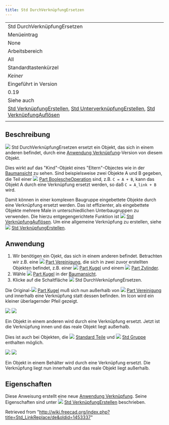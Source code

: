 ```yaml
---
title: Std DurchVerknüpfungErsetzen
---
```


|                                                                                                                                                                                                                        |
| ---------------------------------------------------------------------------------------------------------------------------------------------------------------------------------------------------------------------- |
| Std DurchVerknüpfungErsetzen                                                                                                                                                                                           |
| Menüeintrag                                                                                                                                                                                                            |
| None                                                                                                                                                                                                                   |
| Arbeitsbereich                                                                                                                                                                                                         |
| All                                                                                                                                                                                                                    |
| Standardtastenkürzel                                                                                                                                                                                                   |
| _Keiner_                                                                                                                                                                                                               |
| Eingeführt in Version                                                                                                                                                                                                  |
| 0.19                                                                                                                                                                                                                   |
| Siehe auch                                                                                                                                                                                                             |
| [Std VerknüpfungErstellen](/Std_LinkMake/de "Std LinkMake/de"), [Std UnterverknüpfungErstellen](/Std_LinkMakeRelative/de "Std LinkMakeRelative/de"), [Std VerknüpfungAuflösen](/Std_LinkUnlink/de "Std LinkUnlink/de") |
|                                                                                                                                                                                                                        |

## Beschreibung

![](/images/Std_LinkReplace.svg) Std DurchVerknüpfungErsetzen ersetzt ein Objekt, das sich in einem anderen befindet, durch eine [Anwendung Verknüpfung](/App_Link/de "App Link/de")-Version von diesem Objekt.

Dies wirkt auf das "Kind"-Objekt eines "Eltern"-Objectes wie in der [Baumansicht](/Tree_view/de "Tree view/de") zu sehen. Sind beispielsweise zwei Objekte A und B gegeben, die Teil einer ![](/images/Part_Boolean.svg) [Part BoolescheOperation](/Part_Boolean/de "Part Boolean/de") sind, z.B. `C = A + B`, kann das Objekt A durch eine Verknüpfung ersetzt werden, so daß `C = A_link + B` wird.

Damit können in einer komplexen Baugruppe eingebettete Objekte durch eine Verknüpfung ersetzt werden. Das ist effizienter, als eingebettete Objekte mehrere Male in unterschiedlichen Unterbaugruppen zu verwenden. Die hierzu entgegengerichtete Funktion ist ![](/images/Std_LinkUnlink.svg) [Std VerknüpfungAuflösen](/Std_LinkUnlink/de "Std LinkUnlink/de"). Um eine allgemeine Verknüpfung zu erstellen, siehe ![](/images/Std_LinkMake.svg) [Std VerknüpfungErstellen](/Std_LinkMake/de "Std LinkMake/de").

## Anwendung

1. Wir benötigen ein Ojekt, das sich in einem anderen befindet. Betrachten wir z.B. eine ![](/images/Part_Fuse.svg) [Part Vereinigung](/Part_Fuse/de "Part Fuse/de"), die sich in zwei zuvor erstellten Objekten befindet, z.B. einer ![](/images/Part_Sphere.svg) [Part Kugel](/Part_Sphere/de "Part Sphere/de") und einem ![](/images/Part_Cylinder.svg) [Part Zylinder](/Part_Cylinder/de "Part Cylinder/de").
2. Wähle ![](/images/Part_Sphere.svg) [Part Kugel](/Part_Sphere/de "Part Sphere/de") in der [Baumansicht](/Tree_view/de "Tree view/de").
3. Klicke auf die Schaltfläche ![](/images/Std_LinkReplace.svg) Std DurchVerknüpfungErsetzen.

Die Original-![](/images/Part_Sphere.svg) [Part Kugel](/Part_Sphere/de "Part Sphere/de") muß sich nun außerhalb von ![](/images/Part_Fuse.svg) [Part Vereinigung](/Part_Fuse/de "Part Fuse/de") und innerhalb eine Verknüpfung statt dessen befinden. Im Icon wird ein kleiner überlagernder Pfeil gezeigt.

![](/images/Std_Link_tree_replace_fuse_1_example.png) ![](/images/Std_Link_tree_replace_fuse_2_example.png)

Ein Objekt in einem anderen wird durch eine Verknüpfung ersetzt. Jetzt ist die Verknüpfung innen und das reale Objekt liegt außerhalb.

Dies ist auch bei Objekten, die ![](/images/Std_Part.svg) [Standard Teile](/Std_Part/de "Std Part/de") und ![](/images/Std_Group.svg) [Std Gruppe](/Std_Group/de "Std Group/de") enthalten möglich.

![](/images/Std_Link_tree_replace_part_1_examples.png) ![](/images/Std_Link_tree_replace_part_2_examples.png)

Ein Objekt in einem Behälter wird durch eine Verknüpfung ersetzt. Die Verknüpfung liegt nun innerhalb und das reale Objekt liegt außerhalb.

## Eigenschaften

Diese Anweisung erstellt eine neue [Anwendung Verknüpfung](/App_Link/de "App Link/de"). Seine Eigenschaften sind unter ![](/images/Std_LinkMake.svg) [Std VerknüpfungErstellen](/Std_LinkMake/de "Std LinkMake/de") beschrieben.

Retrieved from "<http://wiki.freecad.org/index.php?title=Std_LinkReplace/de&oldid=1453337>"

